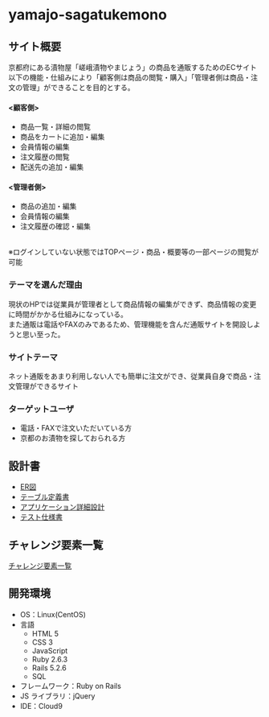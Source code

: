 # yamajo-sagatukemono

## サイト概要
京都府にある漬物屋「嵯峨漬物やまじょう」の商品を通販するためのECサイト<br>
以下の機能・仕組みにより「顧客側は商品の閲覧・購入」「管理者側は商品・注文の管理」ができることを目的とする。
#### <顧客側>
- 商品一覧・詳細の閲覧
- 商品をカートに追加・編集
- 会員情報の編集
- 注文履歴の閲覧
- 配送先の追加・編集
#### <管理者側>
- 商品の追加・編集
- 会員情報の編集
- 注文履歴の確認・編集
<br>
※ログインしていない状態ではTOPページ・商品・概要等の一部ページの閲覧が可能

### テーマを選んだ理由
現状のHPでは従業員が管理者として商品情報の編集ができず、商品情報の変更に時間がかかる仕組みになっている。<br>
また通販は電話やFAXのみであるため、管理機能を含んだ通販サイトを開設しようと思い至った。

### サイトテーマ
ネット通販をあまり利用しない人でも簡単に注文ができ、従業員自身で商品・注文管理ができるサイト

### ターゲットユーザ
- 電話・FAXで注文いただいている方
- 京都のお漬物を探しておられる方

## 設計書
- [ER図](https://drive.google.com/file/d/1etlbIRGIrQSEWq8UgnpIiOfXkP91EDfi/view?usp=sharing)
- [テーブル定義書](https://docs.google.com/spreadsheets/d/1bu3oCuZH_KA7Tv-eW70pCbn3JQNJCs4t/edit?usp=sharing&ouid=105797685610303566461&rtpof=true&sd=true)
- [アプリケーション詳細設計](https://docs.google.com/spreadsheets/d/1i-uBxIGldU9u883COHAsdqFQol1Sj-kk/edit?usp=sharing&ouid=105797685610303566461&rtpof=true&sd=true)
- [テスト仕様書](https://docs.google.com/spreadsheets/d/1pUjE4Zcj4iqbQ4KaEWjeibXtfdqb9yYL/edit?usp=sharing&ouid=105797685610303566461&rtpof=true&sd=true)

## チャレンジ要素一覧
[チャレンジ要素一覧](https://docs.google.com/spreadsheets/d/15UAuTZc3Zo6S9Uj-B-8jbfSsJNvRWrCl52uFf925768/edit?usp=sharing)

## 開発環境
- OS：Linux(CentOS)
- 言語
  - HTML 5
  - CSS 3
  - JavaScript
  - Ruby 2.6.3
  - Rails 5.2.6
  - SQL
- フレームワーク：Ruby on Rails
- JS ライブラリ：jQuery
- IDE：Cloud9
